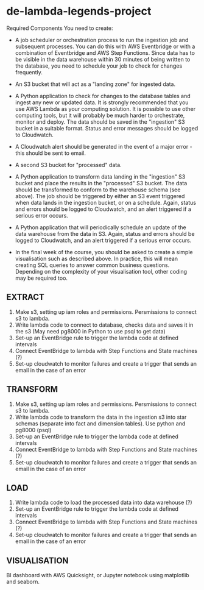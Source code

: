 # de-lambda-legends-project
Required Components
You need to create:

- A job scheduler or orchestration process to run the ingestion job and subsequent processes. You can do this with AWS Eventbridge or with a combination of Eventbridge and AWS Step Functions. Since data has to be visible in the data warehouse within 30 minutes of being written to the database, you need to schedule your job to check for changes frequently.
  
- An S3 bucket that will act as a "landing zone" for ingested data.
  
- A Python application to check for changes to the database tables and ingest any new or updated data. It is strongly recommended that you use AWS Lambda as your computing solution. It is possible to use other computing tools, but it will probably be much harder to orchestrate, monitor and deploy. The data should be saved in the "ingestion" S3 bucket in a suitable format. Status and error messages should be logged to Cloudwatch.
  
- A Cloudwatch alert should be generated in the event of a major error - this should be sent to email.
  
- A second S3 bucket for "processed" data.
  
- A Python application to transform data landing in the "ingestion" S3 bucket and place the results in the "processed" S3 bucket. The data should be transformed to conform to the warehouse schema (see above). The job should be triggered by either an S3 event triggered when data lands in the ingestion bucket, or on a schedule. Again, status and errors should be logged to Cloudwatch, and an alert triggered if a serious error occurs.
  
- A Python application that will periodically schedule an update of the data warehouse from the data in S3. Again, status and errors should be logged to Cloudwatch, and an alert triggered if a serious error occurs.
  
- In the final week of the course, you should be asked to create a simple visualisation such as described above. In practice, this will mean creating SQL queries to answer common business questions. Depending on the complexity of your visualisation tool, other coding may be required too.


## EXTRACT

1. Make s3, setting up iam roles and permissions. Persmissions to connect s3 to lambda.
2. Write lambda code to connect to database, checks data and saves it in the s3 (May need pg8000 in Python to use psql to get data)
3. Set-up an EventBridge rule to trigger the lambda code at defined intervals
4. Connect EventBridge to lambda with Step Functions and State machines (?)
5. Set-up cloudwatch to monitor failures and create a trigger that sends an email in the case of an error

## TRANSFORM

1. Make s3, setting up iam roles and permissions. Persmissions to connect s3 to lambda.
2. Write lambda code to transform the data in the ingestion s3 into star schemas (separate into fact and dimension tables). Use python and pg8000 (psql)
3. Set-up an EventBridge rule to trigger the lambda code at defined intervals
4. Connect EventBridge to lambda with Step Functions and State machines (?)
5. Set-up cloudwatch to monitor failures and create a trigger that sends an email in the case of an error

## LOAD

1. Write lambda code to load the processed data into data warehouse (?)
2. Set-up an EventBridge rule to trigger the lambda code at defined intervals
3. Connect EventBridge to lambda with Step Functions and State machines (?)
4. Set-up cloudwatch to monitor failures and create a trigger that sends an email in the case of an error

## VISUALISATION
BI dashboard with AWS Quicksight, or Jupyter notebook using matplotlib and seaborn.